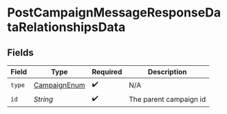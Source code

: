 # PostCampaignMessageResponseDataRelationshipsData


## Fields

| Field                                                   | Type                                                    | Required                                                | Description                                             |
| ------------------------------------------------------- | ------------------------------------------------------- | ------------------------------------------------------- | ------------------------------------------------------- |
| `type`                                                  | [CampaignEnum](../../models/components/CampaignEnum.md) | :heavy_check_mark:                                      | N/A                                                     |
| `id`                                                    | *String*                                                | :heavy_check_mark:                                      | The parent campaign id                                  |